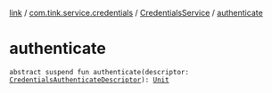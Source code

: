 [link](../../index.md) / [com.tink.service.credentials](../index.md) / [CredentialsService](index.md) / [authenticate](./authenticate.md)

# authenticate

`abstract suspend fun authenticate(descriptor: `[`CredentialsAuthenticateDescriptor`](../-credentials-authenticate-descriptor/index.md)`): `[`Unit`](https://kotlinlang.org/api/latest/jvm/stdlib/kotlin/-unit/index.html)